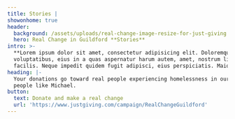 ```yaml
---
title: Stories |
showonhome: true
header:
  background: /assets/uploads/real-change-image-resize-for-just-giving.jpg
  hero: Real Change in Guildford **Stories**
intro: >-
  **Lorem ipsum dolor sit amet, consectetur adipisicing elit. Doloremque laborum
  voluptatibus, eius in a quas aspernatur harum autem, amet, nostrum libero
  facilis. Neque impedit quidem fugit adipisci, eius perspiciatis. Maiores?**
heading: |-
  Your donations go toward real people experiencing homelessness in our area, 
  people like Michael.
button:
  text: Donate and make a real change
  url: 'https://www.justgiving.com/campaign/RealChangeGuildford'
---
```


